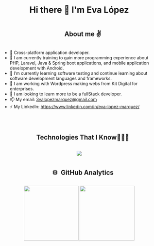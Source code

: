 <div align="center">
<h1 align="center"> Hi there 👋 I'm Eva López </h1>
</div>

<!--- About me -->
<div id="user-content-toc">
  <ul align="center">
    <summary><h2 style="display: inline-block">About me ✌️</h2></summary>
  </ul>
</div>

- 📲 Cross-platform application developer.
- 🔭 I am currently training to gain more programming experience about PHP, Laravel, Java & Spring boot applications, and mobile application development with Android. 
- 🌱 I’m currently learning software testing and continue learning about software development languages and frameworks.
- 👯 I am working with Wordpress making webs from Kit Digital for enterprises.
- 🤔 I am looking to learn more to be a fullStack developer.
- 📫 My email: 3valopezmarquez@gmail.com 
- ⚡ My LinkedIn: https://www.linkedin.com/in/eva-lopez-marquez/
<br>

<!--h1 without bottom border-->
<div id="user-content-toc">
  <ul align="center">
    <summary><h2 style="display: inline-block">Technologies That I Know👨🏻‍💻</h2></summary>
  </ul>
</div>

<!--tech stack icons-->
<p align="center">
  <a href="https://skillicons.dev">
    <img src="https://skillicons.dev/icons?i=androidstudio,js,html,css,selenium,angular,java,cs,swift,kotlin,flutter,firebase,materialui,mongodb,mysql,nodejs,py,php,django,laravel,maven,git,github,idea,eclipse,unity,visualstudio,vscode&perline=10" />
  </a>
</p>

<div id="user-content-toc">
  <ul align="center">
    <summary><h2 style="display: inline-block">⚙️ &nbsp;GitHub Analytics</h2></summary>
  </ul>
</div>


<p align="center">
<a href="https://github.com/EvaYuju">
  <img height="180em" src="https://github-readme-stats-eight-theta.vercel.app/api?username=EvaYuju&show_icons=true&theme=algolia&include_all_commits=true&count_private=true"/>
  <img height="180em" src="https://github-readme-stats-eight-theta.vercel.app/api/top-langs/?username=EvaYuju&layout=compact&langs_count=8&theme=algolia"/>
</a>
</p>


